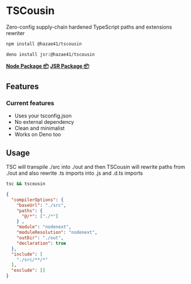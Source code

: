 # TSCousin

Zero-config supply-chain hardened TypeScript paths and extensions rewriter

```bash
npm install @hazae41/tscousin
```

```bash
deno install jsr:@hazae41/tscousin
```

[**Node Package 📦**](https://www.npmjs.com/package/@hazae41/tscousin) [**JSR Package 📦**](https://jsr.io/@hazae41/tscousin)

## Features

### Current features
- Uses your tsconfig.json
- No external dependency
- Clean and minimalist
- Works on Deno too

## Usage

TSC will transpile ./src into ./out and then TSCousin will rewrite paths from ./out and also rewrite .ts imports into .js and .d.ts imports

```bash
tsc && tscousin
```

```json
{
  "compilerOptions": {
    "baseUrl": "./src",
    "paths": {
      "@/*": ["./*"]
    } ,
    "module": "nodenext",
    "moduleResolution": "nodenext",
    "outDir": "./out",
    "declaration": true
  },
  "include": [
    "./src/**/*"
  ],
  "exclude": []
}
```